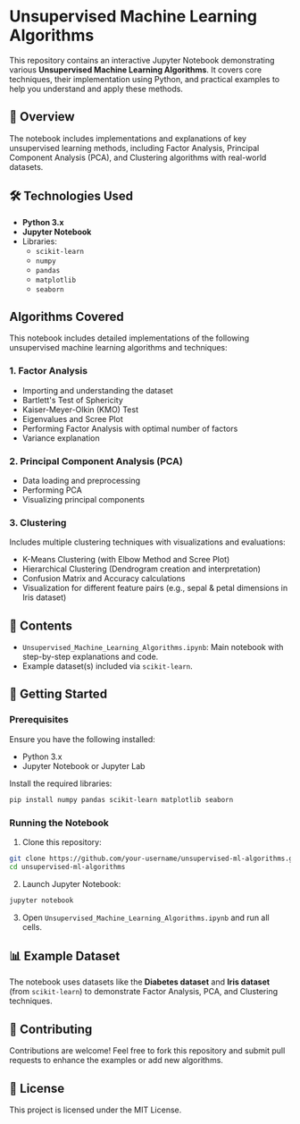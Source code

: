 
# Unsupervised Machine Learning Algorithms

This repository contains an interactive Jupyter Notebook demonstrating various **Unsupervised Machine Learning Algorithms**. It covers core techniques, their implementation using Python, and practical examples to help you understand and apply these methods.

## 📌 Overview

The notebook includes implementations and explanations of key unsupervised learning methods, including Factor Analysis, Principal Component Analysis (PCA), and Clustering algorithms with real-world datasets.

## 🛠 Technologies Used

- **Python 3.x**
- **Jupyter Notebook**
- Libraries:
  - `scikit-learn`
  - `numpy`
  - `pandas`
  - `matplotlib`
  - `seaborn`


## Algorithms Covered

This notebook includes detailed implementations of the following unsupervised machine learning algorithms and techniques:

### 1. Factor Analysis
- Importing and understanding the dataset
- Bartlett's Test of Sphericity
- Kaiser-Meyer-Olkin (KMO) Test
- Eigenvalues and Scree Plot
- Performing Factor Analysis with optimal number of factors
- Variance explanation

### 2. Principal Component Analysis (PCA)
- Data loading and preprocessing
- Performing PCA
- Visualizing principal components

### 3. Clustering
Includes multiple clustering techniques with visualizations and evaluations:
- K-Means Clustering (with Elbow Method and Scree Plot)
- Hierarchical Clustering (Dendrogram creation and interpretation)
- Confusion Matrix and Accuracy calculations
- Visualization for different feature pairs (e.g., sepal & petal dimensions in Iris dataset)


## 📂 Contents

- `Unsupervised_Machine_Learning_Algorithms.ipynb`: Main notebook with step-by-step explanations and code.
- Example dataset(s) included via `scikit-learn`.

## 🚀 Getting Started

### Prerequisites

Ensure you have the following installed:
- Python 3.x
- Jupyter Notebook or Jupyter Lab

Install the required libraries:
```bash
pip install numpy pandas scikit-learn matplotlib seaborn
```

### Running the Notebook

1. Clone this repository:
```bash
git clone https://github.com/your-username/unsupervised-ml-algorithms.git
cd unsupervised-ml-algorithms
```
2. Launch Jupyter Notebook:
```bash
jupyter notebook
```
3. Open `Unsupervised_Machine_Learning_Algorithms.ipynb` and run all cells.

## 📊 Example Dataset

The notebook uses datasets like the **Diabetes dataset** and **Iris dataset** (from `scikit-learn`) to demonstrate Factor Analysis, PCA, and Clustering techniques.

## 🤝 Contributing

Contributions are welcome! Feel free to fork this repository and submit pull requests to enhance the examples or add new algorithms.

## 📜 License

This project is licensed under the MIT License.

